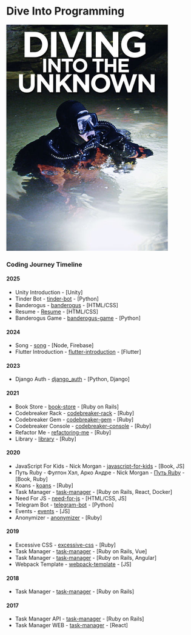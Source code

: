 # Dive Into Programming
![Image "diving into the unknown"](https://github.com/JARVIS-VOVA/dive-in-programming/blob/master/diving_into_the_unknown.jpg)

### Coding Journey Timeline

#### 2025
- Unity Introduction - [Unity]
- Tinder Bot - [tinder-bot](https://github.com/JARVIS-VOVA/dive-into-programming/tree/master/03%20tinder-bot) - [Python]
- Banderogus - [banderogus](https://github.com/JARVIS-VOVA/dive-in-programming/tree/master/04%20banderogus) - [HTML/CSS]
- Resume - [Resume](https://github.com/JARVIS-VOVA/dive-in-programming/tree/master/05%20resume) - [HTML/CSS]
- Banderogus Game - [banderogus-game](https://github.com/JARVIS-VOVA/dive-into-programming/tree/master/06%20banderogus-game) - [Python]

#### 2024
- Song - [song](https://github.com/JARVIS-VOVA/song) - [Node, Firebase]
- Flutter Introduction - [flutter-introduction](https://github.com/JARVIS-VOVA/flutter-introduction) - [Flutter]

#### 2023
- Django Auth - [django_auth](https://github.com/JARVIS-VOVA/django_auth) - [Python, Django]

#### 2021
- Book Store - [book-store](https://github.com/JARVIS-VOVA/book-store) - [Ruby on Rails]
- Codebreaker Rack - [codebreaker-rack](https://github.com/JARVIS-VOVA/codebreaker-rack) - [Ruby]
- Codebreaker Gem - [codebreaker-gem](https://github.com/JARVIS-VOVA/codebreaker-gem) - [Ruby]
- Codebreaker Console - [codebreaker-console](https://github.com/JARVIS-VOVA/codebreaker-console) - [Ruby]
- Refactor Me - [refactoring-me](https://github.com/JARVIS-VOVA/refactoring-me) - [Ruby]
- Library - [library](https://github.com/JARVIS-VOVA/library) - [Ruby]

#### 2020
- JavaScript For Kids - Nick Morgan - [javascript-for-kids](https://github.com/JARVIS-VOVA/dive-in-programming/tree/master/02%20JavaScript%20For%20Kids%20-%20Nick%20Morgan) - [Book, JS]
- Путь Ruby - Фултон Хэл, Арко Андре - Nick Morgan - [Путь Ruby](https://github.com/JARVIS-VOVA/dive-in-programming/tree/master/01%20%D0%9F%D1%83%D1%82%D1%8C%20Ruby%20-%20%D0%A4%D1%83%D0%BB%D1%82%D0%BE%D0%BD%20%D0%A5%D1%8D%D0%BB%2C%20%D0%90%D1%80%D0%BA%D0%BE%20%D0%90%D0%BD%D0%B4%D1%80%D0%B5) - [Book, Ruby]
- Koans - [koans](https://github.com/JARVIS-VOVA/koans) - [Ruby]
- Task Manager - [task-manager](https://github.com/JARVIS-VOVA/task-manager-ruby-garage) - [Ruby on Rails, React, Docker]
- Need For JS - [need-for-js](https://github.com/JARVIS-VOVA/glo-academy-need-for-js) - [HTML/CSS, JS]
- Telegram Bot - [telegram-bot](https://github.com/JARVIS-VOVA/telegram-bot/tree/master) - [Python]
- Events - [events](https://github.com/JARVIS-VOVA/events) - [JS]
- Anonymizer - [anonymizer](https://github.com/JARVIS-VOVA/anonymizer) - [Ruby]

#### 2019
- Excessive CSS - [excessive-css](https://github.com/JARVIS-VOVA/excessive-css) - [Ruby]
- Task Manager - [task-manager](https://github.com/JARVIS-VOVA/task-manager-rails-vue.js) - [Ruby on Rails, Vue]
- Task Manager - [task-manager](https://github.com/JARVIS-VOVA/task-manager-rails-api-angular) - [Ruby on Rails, Angular]
- Webpack Template - [webpack-template](https://github.com/JARVIS-VOVA/webpack-template) - [JS]

#### 2018
- Task Manager - [task-manager](https://github.com/JARVIS-VOVA/task-manager-rails) - [Ruby on Rails]

#### 2017
- Task Manager API - [task-manager](https://github.com/JARVIS-VOVA/task-manager-rails-api) - [Ruby on Rails]
- Task Manager WEB - [task-manager](https://github.com/JARVIS-VOVA/task-manager-react) - [React]

